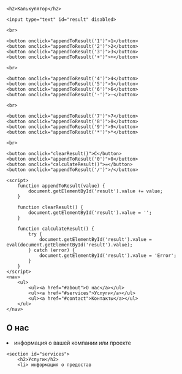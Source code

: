 <!DOCTYPE html>
<html lang="en">
<head>
    <meta charset="UTF-8">
    <meta name="viewport" content="width=device-width, initial-scale=1.0">
    <title>Простой калькулятор</title>
    <style>
        input, button {
            width: 50px;
            height: 50px;
            font-size: 18px;
            margin: 5px;
        }
    </style>
</head>
<body>
    
  
<div id="calendar"></div>


    <h2>Калькулятор</h2>

    <input type="text" id="result" disabled>

    <br>

    <button onclick="appendToResult('1')">1</button>
    <button onclick="appendToResult('2')">2</button>
    <button onclick="appendToResult('3')">3</button>
    <button onclick="appendToResult('+')">+</button>

    <br>

    <button onclick="appendToResult('4')">4</button>
    <button onclick="appendToResult('5')">5</button>
    <button onclick="appendToResult('6')">6</button>
    <button onclick="appendToResult('-')">-</button>

    <br>

    <button onclick="appendToResult('7')">7</button>
    <button onclick="appendToResult('8')">8</button>
    <button onclick="appendToResult('9')">9</button>
    <button onclick="appendToResult('*')">*</button>

    <br>

    <button onclick="clearResult()">C</button>
    <button onclick="appendToResult('0')">0</button>
    <button onclick="calculateResult()">=</button>
    <button onclick="appendToResult('/')">/</button>

    <script>
        function appendToResult(value) {
            document.getElementById('result').value += value;
        }

        function clearResult() {
            document.getElementById('result').value = '';
        }

        function calculateResult() {
            try {
                document.getElementById('result').value = eval(document.getElementById('result').value);
            } catch (error) {
                document.getElementById('result').value = 'Error';
            }
        }
    </script>
    <nav>
        <ul>
            <ul><a href="#about">О нас</a></ul>
            <ul><a href="#services">Услуги</a></ul>
            <ul><a href="#contact">Контакты</a></ul>
        </ul>
    </nav>
  
<main>
    <section id="about">
        <h2>О нас</h2>
        <li>  информация о вашей компании или проекте </li>
    </section>

    <section id="services">
        <h2>Услуги</h2>
        <li> информация о предостав
